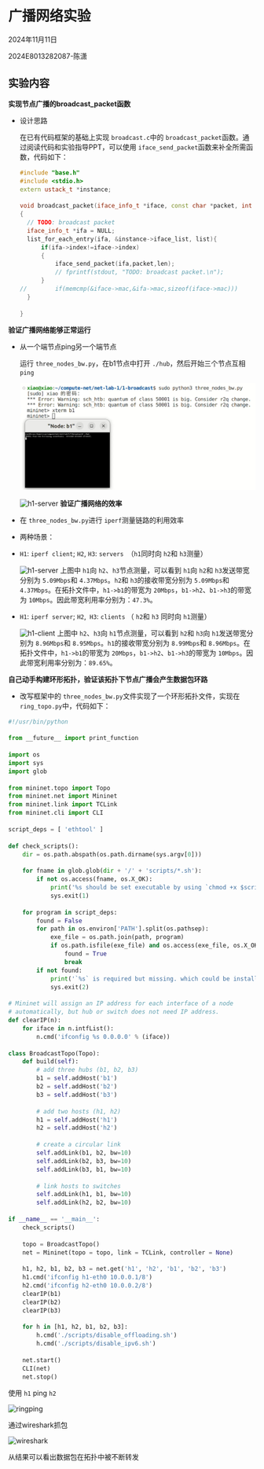 # **广播网络实验**

2024年11月11日

2024E8013282087-陈潇

## 实验内容

**实现节点广播的broadcast_packet函数**

+ 设计思路

  在已有代码框架的基础上实现 `broadcast.c`中的 `broadcast_packet`函数。通过阅读代码和实验指导PPT，可以使用 `iface_send_packet`函数来补全所需函数，代码如下：

  ```cpp
  #include "base.h"
  #include <stdio.h>
  extern ustack_t *instance;

  void broadcast_packet(iface_info_t *iface, const char *packet, int len)
  {
  	// TODO: broadcast packet 
  	iface_info_t *ifa = NULL;
  	list_for_each_entry(ifa, &instance->iface_list, list){
  		if(ifa->index!=iface->index)
  		{
  			iface_send_packet(ifa,packet,len);
  			// fprintf(stdout, "TODO: broadcast packet.\n");
  		}
  //		if(memcmp(&iface->mac,&ifa->mac,sizeof(iface->mac)))
  	}

  }
  ```

**验证广播网络能够正常运行**

- 从一个端节点ping另一个端节点

  运行 `three_nodes_bw.py`，在b1节点中打开 `./hub`，然后开始三个节点互相 `ping`

  ![1731504748493](image/广播网络实验/1731504748493.png "打开hub")

  ![h1-server](/home/xiao/compute-net/net-lab-1/image/广播网络实验/1-pingall.pngc)
  **验证广播网络的效率**
- 在 `three_nodes_bw.py`进行 `iperf`测量链路的利用效率
- 两种场景：

* `H1`: `iperf client`; `H2`, `H3`: `servers `（`h1`同时向 `h2`和 `h3`测量）

  ![h1-server](/home/xiao/compute-net/net-lab-1/image/广播网络实验/h2h3server.png)
  上图中 `h1`向 `h2`、`h3`节点测量，可以看到 `h1`向 `h2`和 `h3`发送带宽分别为 `5.09Mbps`和 `4.37Mbps`。`h2`和 `h3`的接收带宽分别为 `5.09Mbps`和 `4.37Mbps`。在拓扑文件中，`h1->b1`的带宽为 `20Mbps`，`b1->h2`、`b1->h3`的带宽为 `10Mbps`。因此带宽利用率分别为：`47.3%`。
* `H1`: `iperf server`; `H2`,` H3`: `clients` （ `h2`和 `h3` 同时向 `h1`测量）

  ![h1-client](/home/xiao/compute-net/net-lab-1/image/广播网络实验/h1server.png)
  上图中 `h2`、`h3`向 `h1`节点测量，可以看到 `h2`和 `h3`向 `h1`发送带宽分别为 `8.96Mbps`和 `8.95Mbps`。`h1`的接收带宽分别为 `8.99Mbps`和 `8.96Mbps`。在拓扑文件中，`h1->b1`的带宽为 `20Mbps`，`b1->h2`、`b1->h3`的带宽为 `10Mbps`。因此带宽利用率分别为：`89.65%`。

**自己动手构建环形拓扑，验证该拓扑下节点广播会产生数据包环路**

- 改写框架中的 `three_nodes_bw.py`文件实现了一个环形拓扑文件，实现在 `ring_topo.py`中，代码如下：

```python
#!/usr/bin/python

from __future__ import print_function

import os
import sys
import glob

from mininet.topo import Topo
from mininet.net import Mininet
from mininet.link import TCLink
from mininet.cli import CLI

script_deps = [ 'ethtool' ]

def check_scripts():
    dir = os.path.abspath(os.path.dirname(sys.argv[0]))
  
    for fname in glob.glob(dir + '/' + 'scripts/*.sh'):
        if not os.access(fname, os.X_OK):
            print('%s should be set executable by using `chmod +x $script_name`' % (fname))
            sys.exit(1)

    for program in script_deps:
        found = False
        for path in os.environ['PATH'].split(os.pathsep):
            exe_file = os.path.join(path, program)
            if os.path.isfile(exe_file) and os.access(exe_file, os.X_OK):
                found = True
                break
        if not found:
            print('`%s` is required but missing. which could be installed via `apt` or `aptitude`' % (program))
            sys.exit(2)

# Mininet will assign an IP address for each interface of a node 
# automatically, but hub or switch does not need IP address.
def clearIP(n):
    for iface in n.intfList():
        n.cmd('ifconfig %s 0.0.0.0' % (iface))

class BroadcastTopo(Topo):
    def build(self):
        # add three hubs (b1, b2, b3)
        b1 = self.addHost('b1')
        b2 = self.addHost('b2')
        b3 = self.addHost('b3')

        # add two hosts (h1, h2)
        h1 = self.addHost('h1')
        h2 = self.addHost('h2')

        # create a circular link
        self.addLink(b1, b2, bw=10)
        self.addLink(b2, b3, bw=10)
        self.addLink(b3, b1, bw=10)

        # link hosts to switches
        self.addLink(h1, b1, bw=10)
        self.addLink(h2, b2, bw=10)

if __name__ == '__main__':
    check_scripts()

    topo = BroadcastTopo()
    net = Mininet(topo = topo, link = TCLink, controller = None)

    h1, h2, b1, b2, b3 = net.get('h1', 'h2', 'b1', 'b2', 'b3')
    h1.cmd('ifconfig h1-eth0 10.0.0.1/8')
    h2.cmd('ifconfig h2-eth0 10.0.0.2/8')
    clearIP(b1)
    clearIP(b2)
    clearIP(b3)

    for h in [h1, h2, b1, b2, b3]:
        h.cmd('./scripts/disable_offloading.sh')
        h.cmd('./scripts/disable_ipv6.sh')

    net.start()
    CLI(net)
    net.stop()
```

使用 `h1` ping `h2`

![ringping](/home/xiao/compute-net/net-lab-1/image/广播网络实验/ring-h1-ping-h2.png)

通过wireshark抓包

![wireshark](/home/xiao/compute-net/net-lab-1/image/广播网络实验/wireshark.png)

从结果可以看出数据包在拓扑中被不断转发
